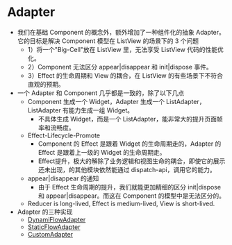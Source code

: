 # Adapter

-   我们在基础 Component 的概念外，额外增加了一种组件化的抽象 Adapter。它的目标是解决 Component 模型在 ListView 的场景下的 3 个问题
    -   1）将一个"Big-Cell"放在 ListView 里，无法享受 ListView 代码的性能优化。
    -   2）Component 无法区分 appear|disappear 和 init|dispose 事件。
    -   3）Effect 的生命周期和 View 的耦合，在 ListView 的有些场景下不符合直观的预期。
-   一个 Adapter 和 Component 几乎都是一致的，除了以下几点
    -   Component 生成一个 Widget，Adapter 生成一个 ListAdapter，ListAdapter 有能力生成一组 Widget。
        -   不具体生成 Widget，而是一个 ListAdapter，能非常大的提升页面帧率和流畅度。
    -   Effect-Lifecycle-Promote
        -   Component 的 Effect 是跟着 Widget 的生命周期走的，Adapter 的 Effect 是跟着上一级的 Widget 的生命周期走。
        -   Effect​ 提升，极大的解除了业务逻辑和视图生命的耦合，即使它的展示还未出现，的其他模块依然能通过 dispatch-api，调用它的能力。
    -   appear|disappear 的通知
        -   由于 Effect 生命周期的提升，我们就能更加精细的区分 init|dispose 和 appear|disappear。而这在 Component 的模型中是无法区分的。
    -   Reducer is long-lived, Effect is medium-lived, View is short-lived.
-   Adapter 的三种实现
    -   [DynamiFlowAdapter](dynamic-flow-adapter-cn.md)
    -   [StaticFlowAdapter](static-flow-adapter-cn.md)
    -   [CustomAdapter](custom-adapter-cn.md)
